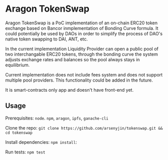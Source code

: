 # Aragon TokenSwap

Aragon TokenSwap is a PoC implementation of an on-chain ERC20 token exchange based on Bancor inmplementation of Bonding Curve formula. It could potentially be used by DAOs in order to simplify the process of DAO's native token swapping to DAI, ANT, etc.

In the current implementation Liquidity Provider can open a public pool of two interchangable ERC20 tokens, through the bonding curve the system adjusts exchange rates and balances so the pool always stays in equilibrium.  

Current implementation does not include fees system and does not support multiple pool providers. This functionality could be added in the future. 

It is smart-contracts only app and doesn't have front-end yet.

## Usage

Prerequisites: `node`. `npm`, `aragon`, `ipfs`, `ganache-cli`

Clone the repo:
`git clone https://github.com/arsenyjin/tokenswap.git && cd tokenswap`

Install dependencies:
`npm install`:

Run tests:
`npm test`

